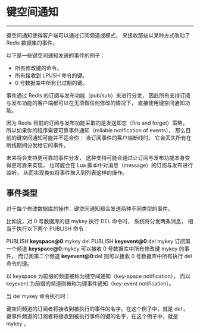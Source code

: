 # 键空间通知
---

键空间通知使得客户端可以通过订阅频道或模式， 来接收那些以某种方式改动了 Redis 数据集的事件。

以下是一些键空间通知发送的事件的例子：

* 所有修改键的命令。
* 所有接收到 LPUSH 命令的键。
* 0 号数据库中所有已过期的键。

事件通过 Redis 的订阅与发布功能（pub/sub）来进行分发， 因此所有支持订阅与发布功能的客户端都可以在无须做任何修改的情况下， 直接使用键空间通知功能。

因为 Redis 目前的订阅与发布功能采取的是发送即忘（fire and forget）策略， 所以如果你的程序需要可靠事件通知（reliable notification of events）， 那么目前的键空间通知可能并不适合你： 当订阅事件的客户端断线时， 它会丢失所有在断线期间分发给它的事件。

未来将会支持更可靠的事件分发， 这种支持可能会通过让订阅与发布功能本身变得更可靠来实现， 也可能会在 Lua 脚本中对消息（message）的订阅与发布进行监听， 从而实现类似将事件推入到列表这样的操作。

## 事件类型

对于每个修改数据库的操作，键空间通知都会发送两种不同类型的事件。

比如说，对 0 号数据库的键 mykey 执行 DEL 命令时， 系统将分发两条消息， 相当于执行以下两个 PUBLISH 命令：

PUBLISH __keyspace@0__:mykey del
PUBLISH __keyevent@0__:del mykey
订阅第一个频道 __keyspace@0__:mykey 可以接收 0 号数据库中所有修改键 mykey 的事件， 而订阅第二个频道 __keyevent@0__:del 则可以接收 0 号数据库中所有执行 del 命令的键。

以 keyspace 为前缀的频道被称为键空间通知（key-space notification）， 而以 keyevent 为前缀的频道则被称为键事件通知（key-event notification）。

当 del mykey 命令执行时：

键空间频道的订阅者将接收到被执行的事件的名字，在这个例子中，就是 del 。
键事件频道的订阅者将接收到被执行事件的键的名字，在这个例子中，就是 mykey 。